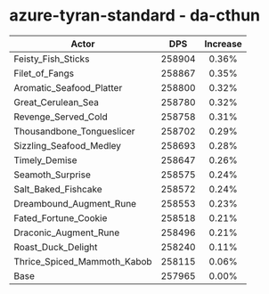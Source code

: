 # azure-tyran-standard - da-cthun
| Actor | DPS | Increase |
|---|:---:|:---:|
|Feisty_Fish_Sticks|258904|0.36%|
|Filet_of_Fangs|258867|0.35%|
|Aromatic_Seafood_Platter|258800|0.32%|
|Great_Cerulean_Sea|258780|0.32%|
|Revenge_Served_Cold|258758|0.31%|
|Thousandbone_Tongueslicer|258702|0.29%|
|Sizzling_Seafood_Medley|258693|0.28%|
|Timely_Demise|258647|0.26%|
|Seamoth_Surprise|258575|0.24%|
|Salt_Baked_Fishcake|258572|0.24%|
|Dreambound_Augment_Rune|258553|0.23%|
|Fated_Fortune_Cookie|258518|0.21%|
|Draconic_Augment_Rune|258496|0.21%|
|Roast_Duck_Delight|258240|0.11%|
|Thrice_Spiced_Mammoth_Kabob|258115|0.06%|
|Base|257965|0.00%|
